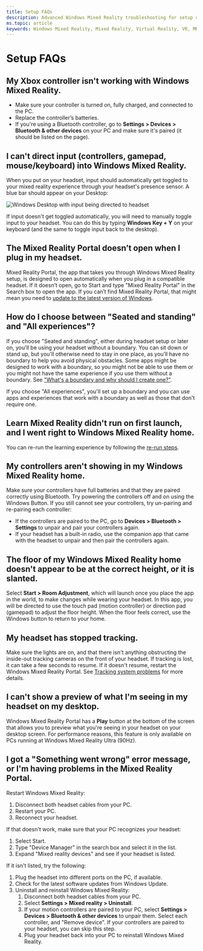 ```yaml
---
title: Setup FAQs
description: Advanced Windows Mixed Reality troubleshooting for setup questions that goes beyond our standard consumer support documentation.
ms.topic: article
keywords: Windows Mixed Reality, Mixed Reality, Virtual Reality, VR, MR, Troubleshoot, Errors, Help, Support, Setup, Windows Mixed Reality Home, Windows Mixed Reality Portal
---
```



# Setup FAQs 

## My Xbox controller isn't working with Windows Mixed Reality.

* Make sure your controller is turned on, fully charged, and connected to the PC.
* Replace the controller’s batteries.
* If you're using a Bluetooth controller, go to **Settings > Devices > Bluetooth & other devices** on your PC and make sure it's paired (it should be listed on the page).

## I can't direct input (controllers, gamepad, mouse/keyboard) into Windows Mixed Reality.

When you put on your headset, input should automatically get toggled to your mixed reality experience through your headset's presence sensor. A blue bar should appear on your Desktop:

![Windows Desktop with input being directed to headset](images/1050px-windowsy.png)

If input doesn't get toggled automatically, you will need to manually toggle input to your headset. You can do this by typing **Windows Key + Y** on your keyboard (and the same to toggle input back to the desktop).

## The Mixed Reality Portal doesn’t open when I plug in my headset.

Mixed Reality Portal, the app that takes you through Windows Mixed Reality setup, is designed to open automatically when you plug in a compatible headset. If it doesn’t open, go to Start and type "Mixed Reality Portal" in the Search box to open the app. If you can’t find Mixed Reality Portal, that might mean you need to [update to the latest version of Windows](https://support.microsoft.com/en-us/help/12373/windows-update-faq).

## How do I choose between "Seated and standing" and "All experiences"?

If you choose "Seated and standing", either during headset setup or later on, you'll be using your headset without a boundary. You can sit down or stand up, but you'll otherwise need to stay in one place, as you’ll have no boundary to help you avoid physical obstacles. Some apps might be designed to work with a boundary, so you might not be able to use them or you might not have the same experience if you use them without a boundary. See ["What's a boundary and why should I create one?"](boundary-questions.md#whats-a-boundary-and-why-should-i-create-one).

If you choose "All experiences", you'll set up a boundary and you can use apps and experiences that work with a boundary as well as those that don't require one. 

## Learn Mixed Reality didn't run on first launch, and I went right to Windows Mixed Reality home.

You can re-run the learning experience by following the [re-run steps](learn-mixed-reality.md#how-do-i-re-run-the-learning-experience). 

## My controllers aren't showing in my Windows Mixed Reality home.

Make sure your controllers have full batteries and that they are paired correctly using Bluetooth. Try powering the controllers off and on using the Windows Button. If you still cannot see your controllers, try un-pairing and re-pairing each controller: 
* If the controllers are paired to the PC,  go to **Devices > Bluetooth > Settings** to unpair and pair your controllers again. 
* If your headset has a built-in radio, use the companion app that came with the headset to unpair and then pair the controllers again. 

## The floor of my Windows Mixed Reality home doesn't appear to be at the correct height, or it is slanted.

Select **Start > Room Adjustment**, which will launch once you place the app in the world, to make changes while wearing your headset. In this app, you will be directed to use the touch pad (motion controller) or direction pad (gamepad) to adjust the floor height. When the floor feels correct, use the Windows button to return to your home.

## My headset has stopped tracking.

Make sure the lights are on, and that there isn't anything obstructing the inside-out tracking cameras on the front of your headset. If tracking is lost, it can take a few seconds to resume. If it doesn't resume, restart the Windows Mixed Reality Portal. See [Tracking system problems](tracking-problems.md) for more details.

## I can't show a preview of what I'm seeing in my headset on my desktop.

Windows Mixed Reality Portal has a **Play** button at the bottom of the screen that allows you to preview what you're seeing in your headset on your desktop screen. For performance reasons, this feature is only available on PCs running at Windows Mixed Reality Ultra (90Hz).

## I got a "Something went wrong" error message, or I'm having problems in the Mixed Reality Portal.

Restart Windows Mixed Reality:
1. Disconnect both headset cables from your PC.
2. Restart your PC.
3. Reconnect your headset.

If that doesn't work, make sure that your PC recognizes your headset:
1. Select Start.
2. Type "Device Manager" in the search box and select it in the list. 
3. Expand "Mixed reality devices" and see if your headset is listed. 

If it isn't listed, try the following:
1. Plug the headset into different ports on the PC, if available.
2. Check for the latest software updates from Windows Update.
3. Uninstall and reinstall Windows Mixed Reality:
    1. Disconnect both headset cables from your PC.
    2. Select **Settings  > Mixed reality > Uninstall**.
    3. If your motion controllers are paired to your PC, select **Settings  > Devices  > Bluetooth & other devices** to unpair them. Select each controller, and "Remove device". If your controllers are paired to your headset, you can skip this step.
    4. Plug your headset back into your PC to reinstall Windows Mixed Reality.

